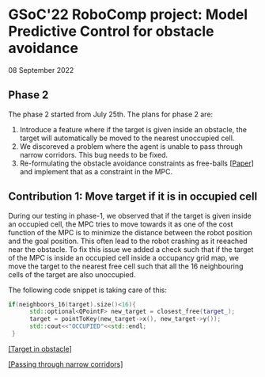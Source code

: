 # GSoC'22 RoboComp project: Model Predictive Control for obstacle avoidance 

08 September 2022

## Phase 2

The phase 2 started from July 25th. The plans for phase 2 are:
1. Introduce a feature where if the target is given inside an obstacle, the
   target will automatically be moved to the nearest unoccupied cell.
2. We discoreved a problem where the agent is unable to pass through narrow
   corridors. This bug needs to be fixed.
3. Re-formulating the obstacle avoidance constraints as free-balls [ [Paper] ](
   https://arxiv.org/abs/1909.08267 ) and implement that as a constraint in the
   MPC.

## Contribution 1: Move target if it is in occupied cell

During our testing in phase-1, we observed that if the target is given inside an
occupied cell, the MPC tries to move towards it as one of the cost function of
the MPC is to minimize the distance between the robot position and the goal
position. This often lead to the robot crashing as it reeached near the
obstacle. To fix this issue we added a check such that if the target of the MPC
is inside an occupied cell inside a occupancy grid map, we move the target to
the nearest free cell such that all the 16 neighbouring cells of the target are
also unoccupied.

The following code snippet is taking care of this:

```C++
if(neighboors_16(target).size()<16){
      std::optional<QPointF> new_target = closest_free(target_);
      target = pointToKey(new_target->x(), new_target->y());
      std::cout<<"OCCUPIED"<<std::endl;
 }
```

[ [Target in obstacle] ]( https://youtu.be/mq_63IHb0MQ ) 

[ [Passing through narrow corridors] ]( https://youtu.be/1x6ngcrBRds ) 
